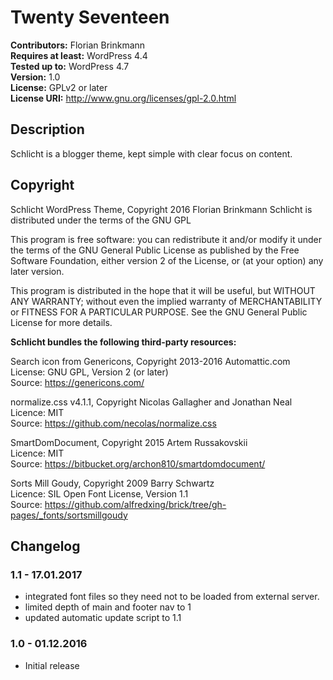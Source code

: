 # Twenty Seventeen

**Contributors:** Florian Brinkmann  
**Requires at least:** WordPress 4.4  
**Tested up to:** WordPress 4.7  
**Version:** 1.0  
**License:** GPLv2 or later  
**License URI:** http://www.gnu.org/licenses/gpl-2.0.html  


## Description

Schlicht is a blogger theme, kept simple with clear focus on content.

## Copyright

Schlicht WordPress Theme, Copyright 2016 Florian Brinkmann
Schlicht is distributed under the terms of the GNU GPL

This program is free software: you can redistribute it and/or modify
it under the terms of the GNU General Public License as published by
the Free Software Foundation, either version 2 of the License, or
(at your option) any later version.

This program is distributed in the hope that it will be useful,
but WITHOUT ANY WARRANTY; without even the implied warranty of
MERCHANTABILITY or FITNESS FOR A PARTICULAR PURPOSE. See the
GNU General Public License for more details.

**Schlicht bundles the following third-party resources:**

Search icon from Genericons, Copyright 2013-2016 Automattic.com<br>
License: GNU GPL, Version 2 (or later)<br>
Source: https://genericons.com/

normalize.css v4.1.1, Copyright Nicolas Gallagher and Jonathan Neal<br>
Licence: MIT<br>
Source: https://github.com/necolas/normalize.css

SmartDomDocument, Copyright 2015 Artem Russakovskii<br>
Licence: MIT<br>
Source: https://bitbucket.org/archon810/smartdomdocument/

Sorts Mill Goudy, Copyright 2009 Barry Schwartz <br>
Licence: SIL Open Font License, Version 1.1<br>
Source: https://github.com/alfredxing/brick/tree/gh-pages/_fonts/sortsmillgoudy


## Changelog

### 1.1 - 17.01.2017
* integrated font files so they need not to be loaded from external server.
* limited depth of main and footer nav to 1
* updated automatic update script to 1.1

### 1.0 - 01.12.2016
* Initial release
